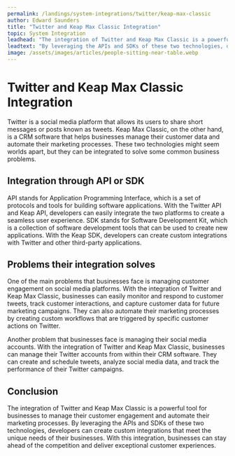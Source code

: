 ```yaml
---
permalink: /landings/system-integrations/twitter/keap-max-classic
author: Edward Saunders
title: "Twitter and Keap Max Classic Integration"
topic: System Integration
leadhead: "The integration of Twitter and Keap Max Classic is a powerful tool for businesses to manage their customer engagement and automate their marketing processes"
leadtext: "By leveraging the APIs and SDKs of these two technologies, developers can create custom integrations that meet the unique needs of their businesses. With this integration, businesses can stay ahead of the competition and deliver exceptional customer experiences."
image: /assets/images/articles/people-sitting-near-table.webp
---
```

<div class="arttext">    <h1>Twitter and Keap Max Classic Integration</h1>
    <p>Twitter is a social media platform that allows its users to share short messages or posts known as tweets. Keap Max Classic, on the other hand, is a CRM software that helps businesses manage their customer data and automate their marketing processes. These two technologies might seem worlds apart, but they can be integrated to solve some common business problems.</p>
    <h2>Integration through API or SDK</h2>
    <p>API stands for Application Programming Interface, which is a set of protocols and tools for building software applications. With the Twitter API and Keap API, developers can easily integrate the two platforms to create a seamless user experience. SDK stands for Software Development Kit, which is a collection of software development tools that can be used to create new applications. With the Keap SDK, developers can create custom integrations with Twitter and other third-party applications.</p>
    <h2>Problems their integration solves</h2>
    <p>One of the main problems that businesses face is managing customer engagement on social media platforms. With the integration of Twitter and Keap Max Classic, businesses can easily monitor and respond to customer tweets, track customer interactions, and capture customer data for future marketing campaigns. They can also automate their marketing processes by creating custom workflows that are triggered by specific customer actions on Twitter.</p>
    <p>Another problem that businesses face is managing their social media accounts. With the integration of Twitter and Keap Max Classic, businesses can manage their Twitter accounts from within their CRM software. They can create and schedule tweets, analyze social media data, and track the performance of their Twitter campaigns.</p>
    <h2>Conclusion</h2>
    <p>The integration of Twitter and Keap Max Classic is a powerful tool for businesses to manage their customer engagement and automate their marketing processes. By leveraging the APIs and SDKs of these two technologies, developers can create custom integrations that meet the unique needs of their businesses. With this integration, businesses can stay ahead of the competition and deliver exceptional customer experiences.</p>
</div>